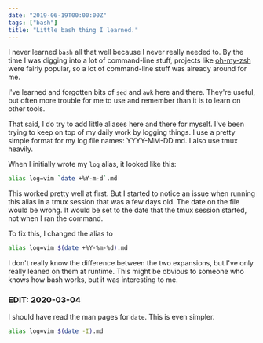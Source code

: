 ```yaml
---
date: "2019-06-19T00:00:00Z"
tags: ["bash"]
title: "Little bash thing I learned."
---
```


I never learned `bash` all that well because I never really needed to. By the
time I was digging into a lot of command-line stuff, projects like
[oh-my-zsh](https://ohmyz.sh/) were fairly popular, so a lot of command-line
stuff was already around for me.

I've learned and forgotten bits of `sed` and `awk` here and there. They're
useful, but often more trouble for me to use and remember than it is to learn on
other tools.

That said, I do try to add little aliases here and there for myself. I've been
trying to keep on top of my daily work by logging things. I use a pretty simple
format for my log file names: YYYY-MM-DD.md. I also use tmux heavily.

When I initially wrote my `log` alias, it looked like this:
```sh
alias log=vim `date +%Y-m-d`.md
```

This worked pretty well at first. But I started to notice an issue when running
this alias in a tmux session that was a few days old. The date on the file would
be wrong. It would be set to the date that the tmux session started, not when I
ran the command.

To fix this, I changed the alias to 
```sh
alias log=vim $(date +%Y-%m-%d).md
```

I don't really know the difference between the two expansions, but I've only
really leaned on them at runtime. This might be obvious to someone who knows how
bash works, but it was interesting to me.

### EDIT: 2020-03-04
I should have read the man pages for `date`. This is even simpler.
```sh
alias log=vim $(date -I).md
```
